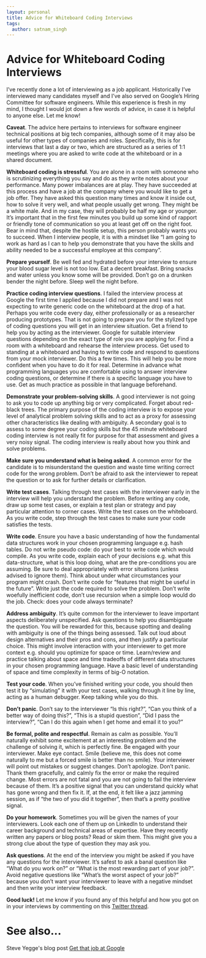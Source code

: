 ```yaml
---
layout: personal
title: Advice for Whiteboard Coding Interviews
tags:
  author: satnam_singh
---
```

# Advice for Whiteboard Coding Interviews
I’ve recently done a lot of interviewing as a job applicant. Historically I’ve interviewed many candidates myself and I’ve also served on Google’s Hiring Committee for software engineers. While this experience is fresh in my mind, I thought I would jot down a few words of advice, in case it is helpful to anyone else. Let me know!

**Caveat**. The advice here pertains to interviews for software engineer technical positions at big tech companies, although some of it may also be useful for other types of companies and roles. Specifically, this is for interviews that last a day or two, which are structured as a series of 1:1 meetings where you are asked to write code at the whiteboard or in a shared document.

**Whiteboard coding is stressful**. You are alone in a room with someone who is scrutinizing everything you say and do as they write notes about your performance. Many power imbalances are at play. They have succeeded at this process and have a job at the company where you would like to get a job offer. They have asked this question many times and know it inside out, how to solve it very well, and what people usually get wrong. They might be a white male. And in my case, they will probably be half my age or younger. It’s important that in the first few minutes you build up some kind of rapport or friendly tone of communication so you at least get off on the right foot. Bear in mind that, despite the hostile setup, this person probably wants you to succeed. When I interview people, it is with a mindset like “I am going to work as hard as I can to help you demonstrate that you have the skills and ability needed to be a successful employee at this company”.

**Prepare yourself**. Be well fed and hydrated before your interview to ensure your blood sugar level is not too low. Eat a decent breakfast. Bring snacks and water unless you know some will be provided. Don’t go on a drunken bender the night before. Sleep well the night before.

**Practice coding interview questions**. I failed the interview process at Google the first time I applied because I did not prepare and I was not expecting to write generic code on the whiteboard at the drop of a hat. Perhaps you write code every day, either professionally or as a researcher producing prototypes. That is not going to prepare you for the stylized type of coding questions you will get in an interview situation. Get a friend to help you by acting as the interviewer. Google for suitable interview questions depending on the exact type of role you are applying for. Find a room with a whiteboard and rehearse the interview process. Get used to standing at a whiteboard and having to write code and respond to questions from your mock interviewer. Do this a few times. This will help you be more confident when you have to do it for real. Determine in advance what programming languages you are comfortable using to answer interview coding questions, or determine if there is a specific language you have to use. Get as much practice as possible in that language beforehand.

**Demonstrate your problem-solving skills**. A good interviewer is not going to ask you to code up anything big or very complicated. Forget about red-black trees. The primary purpose of the coding interview is to expose your level of analytical problem solving skills and to act as a proxy for assessing other characteristics like dealing with ambiguity. A secondary goal is to assess to some degree your coding skills but the 45 minute whiteboard coding interview is not really fit for purpose for that assessment and gives a very noisy signal. The coding interview is really about how you think and solve problems.

**Make sure you understand what is being asked**. A common error for the candidate is to misunderstand the question and waste time writing correct code for the wrong problem. Don’t be afraid to ask the interviewer to repeat the question or to ask for further details or clarification.

**Write test cases**. Talking through test cases with the interviewer early in the interview will help you understand the problem. Before writing any code, draw up some test cases, or explain a test plan or strategy and pay particular attention to corner cases. Write the test cases on the whiteboard. As you write code, step through the test cases to make sure your code satisfies the tests.

**Write code**. Ensure you have a basic understanding of how the fundamental data structures work in your chosen programming language e.g. hash tables. Do not write pseudo code: do your best to write code which would compile. As you write code, explain each of your decisions e.g. what this data-structure, what is this loop doing, what are the pre-conditions you are assuming. Be sure to deal appropriately with error situations (unless advised to ignore them). Think about under what circumstances your program might crash. Don’t write code for “features that might be useful in the future”. Write just the code required to solve the problem. Don’t write woefully inefficient code, don’t use recursion when a simple loop would do the job. Check: does your code always terminate?

**Address ambiguity**. It’s quite common for the interviewer to leave important aspects deliberately unspecified. Ask questions to help you disambiguate the question. You will be rewarded for this, because spotting and dealing with ambiguity is one of the things being assessed. Talk out loud about design alternatives and their pros and cons, and then justify a particular choice. This might involve interaction with your interviewer to get more context e.g. should you optimize for space or time.  Learn/review and practice talking about space and time tradeoffs of different data structures in your chosen programming language. Have a basic level of understanding of space and time complexity in terms of big-O notation.

**Test your code**. When you’ve finished writing your code, you should then test it by “simulating” it with your test cases, walking through it line by line, acting as a human debugger. Keep talking while you do this.

**Don’t panic**. Don’t say to the interviewer “Is this right?”, “Can you think of a better way of doing this?”, “This is a stupid question”, “Did I pass the interview?”, “Can I do this again when I get home and email it to you?”

**Be formal, polite and respectful**. Remain as calm as possible. You’ll naturally exhibit some excitement at an interesting problem and the challenge of solving it, which is perfectly fine. Be engaged with your interviewer. Make eye contact. Smile (believe me, this does not come naturally to me but a forced smile is better than no smile). Your interviewer will point out mistakes or suggest changes. Don’t apologize. Don’t panic. Thank them gracefully, and calmly fix the error or make the required change. Most errors are not fatal and you are not going to fail the interview because of them. It’s a positive signal that you can understand quickly what has gone wrong and then fix it. If, at the end, it felt like a jazz jamming session, as if “the two of you did it together”, then that’s a pretty positive signal.

**Do your homework**. Sometimes you will be given the names of your interviewers. Look each one of them up on LinkedIn to understand their career background and technical areas of expertise. Have they recently written any papers or blog posts? Read or skim them. This might give you a strong clue about the type of question they may ask you.

**Ask questions**. At the end of the interview you might be asked if you have any questions for the interviewer. It’s safest to ask a banal question like “What do you work on?” or “What is the most rewarding part of your job?”. Avoid negative questions like “What’s the worst aspect of your job?” because you don’t want your interviewer to leave with a negative mindset and then write your interview feedback. 

**Good luck!** Let me know if you found any of this helpful and how you got on in your interviews by commenting on this [Twitter thread](https://twitter.com/satnam6502/status/1444787860704350208).

# See also...
Steve Yegge's blog post [Get that job at Google](https://steve-yegge.blogspot.com/2008/03/get-that-job-at-google.html)
